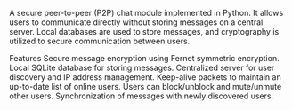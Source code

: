 A secure peer-to-peer (P2P) chat module implemented in Python. It allows users to communicate directly without storing messages on a central server. Local databases are used to store messages, and cryptography is utilized to secure communication between users.

Features
Secure message encryption using Fernet symmetric encryption.
Local SQLite database for storing messages.
Centralized server for user discovery and IP address management.
Keep-alive packets to maintain an up-to-date list of online users.
Users can block/unblock and mute/unmute other users.
Synchronization of messages with newly discovered users.
